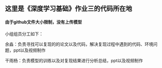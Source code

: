 ## 这里是《深度学习基础》作业三的代码所在地  
#### 由于github文件大小限制，没有上传模型  
小组组员分工如下：  

余淼：负责寻找可以复现的的论文以及代码，解决复现过程中遇到的代码、环境问题，ppt以及视频制作  

干雨杨：负责模型的训练以及对复现结果进行分析总结，ppt以及视频制作
